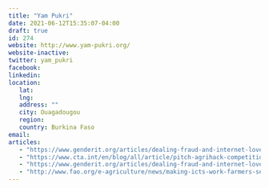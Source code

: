 ```yaml
---
title: "Yam Pukri"
date: 2021-06-12T15:35:07-04:00
draft: true
id: 274
website: http://www.yam-pukri.org/
website-inactive: 
twitter: yam_pukri
facebook: 
linkedin: 
location: 
   lat: 
   lng: 
   address: ""
   city: Ouagadougou
   region: 
   country: Burkina Faso
email: 
articles:
   - "https://www.genderit.org/articles/dealing-fraud-and-internet-love-women-and-cybercrime-burkina-faso"
   - "https://www.cta.int/en/blog/all/article/pitch-agrihack-competition-organised-in-burkina-faso-sid08b2a8595-4b7a-40aa-9cf8-54a2a2f79f35"
   - "https://www.genderit.org/articles/dealing-fraud-and-internet-love-women-and-cybercrime-burkina-faso"
   - "http://www.fao.org/e-agriculture/news/making-icts-work-farmers-seven-case-studies"
---
```


